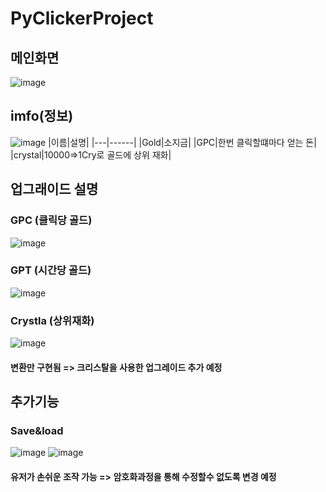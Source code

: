 # PyClickerProject
## 메인화면
![image](https://user-images.githubusercontent.com/32871806/124960902-c8c40c00-e057-11eb-830b-387a2bb8a7dc.png)
## imfo(정보)
![image](https://user-images.githubusercontent.com/32871806/124960927-d083b080-e057-11eb-9440-c0481dcc5dca.png)
|이름|설명|
|---|------|
|Gold|소지금|
|GPC|한번 클릭할떄마다 얻는 돈|
|crystal|10000=>1Cry로 골드에 상위 재화|

## 업그래이드 설명
### GPC (클릭당 골드)
![image](https://user-images.githubusercontent.com/32871806/124961089-02951280-e058-11eb-965e-e10996387bcd.png)
### GPT (시간당 골드)
![image](https://user-images.githubusercontent.com/32871806/124961323-44be5400-e058-11eb-9743-76101d4395c7.png)
### Crystla (상위재화)
![image](https://user-images.githubusercontent.com/32871806/124961358-53a50680-e058-11eb-9d0d-7489025a2299.png)
#### 변환만 구현됨 => 크리스탈을 사용한 업그레이드 추가 예정
## 추가기능 
### Save&load
![image](https://user-images.githubusercontent.com/32871806/124961504-8b13b300-e058-11eb-9f11-04b0d08f6e83.png)
![image](https://user-images.githubusercontent.com/32871806/124961575-9e268300-e058-11eb-8a25-1037bb35c2d6.png)
#### 유저가 손쉬운 조작 가능 => 암호화과정을 통해 수정할수 없도록 변경 예정 
